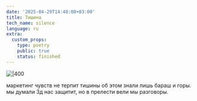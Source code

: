 ```yaml
---
date: '2025-04-29T14:48:00+03:00'
title: Тишина
tech_name: silence
language: ru
extra:
  custom_props:
    type: poetry
    public: true
    status: finished
---
```


![|400](/images/silence.png)

маркетинг чувств не терпит тишины
об этом знали лишь бараш и горы.
мы думали 3д нас защитит,
но в прелести вели мы разговоры.
